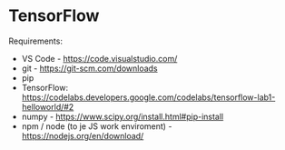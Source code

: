 # TensorFlow

Requirements:
- VS Code - https://code.visualstudio.com/
- git - https://git-scm.com/downloads
- pip
- TensorFlow: https://codelabs.developers.google.com/codelabs/tensorflow-lab1-helloworld/#2
- numpy - https://www.scipy.org/install.html#pip-install
- npm / node (to je JS work enviroment) - https://nodejs.org/en/download/   